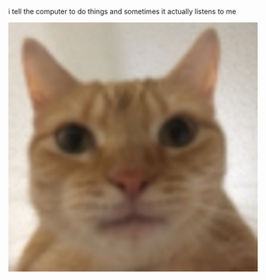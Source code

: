 i tell the computer to do things and sometimes it actually listens to me
<!--START_SECTION:update_image-->
<img src=https://raw.githubusercontent.com/sneakykestrel/sneakykestrel/main/.github/images/dreamed.png height="" width="" align=left alt=kitty />
<!--END_SECTION:update_image-->

